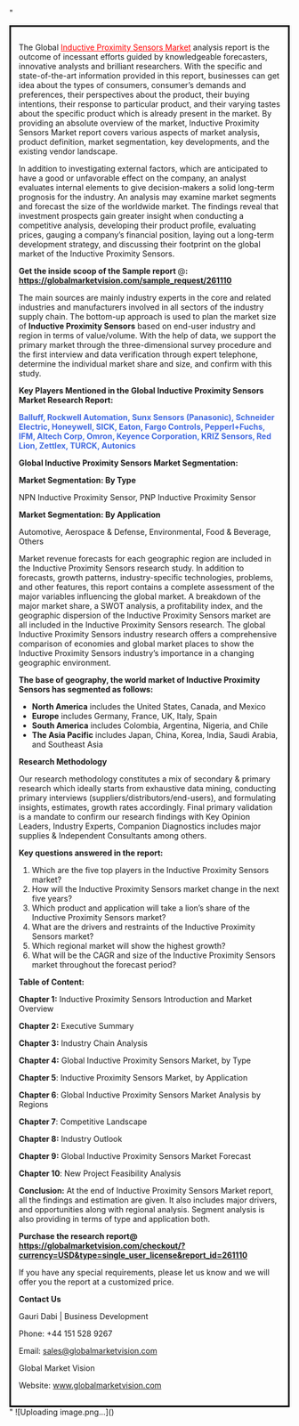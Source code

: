 "<div style='border: 3px solid black; padding: 1em;'>

The Global <a style='color: #ff0000;' href='https://globalmarketvision.com/reports/global-inductive-proximity-sensors-market/261110'>Inductive Proximity Sensors Market</a> analysis report is the outcome of incessant efforts guided by knowledgeable forecasters, innovative analysts and brilliant researchers. With the specific and state-of-the-art information provided in this report, businesses can get idea about the types of consumers, consumer’s demands and preferences, their perspectives about the product, their buying intentions, their response to particular product, and their varying tastes about the specific product which is already present in the market. By providing an absolute overview of the market, Inductive Proximity Sensors Market report covers various aspects of market analysis, product definition, market segmentation, key developments, and the existing vendor landscape.

In addition to investigating external factors, which are anticipated to have a good or unfavorable effect on the company, an analyst evaluates internal elements to give decision-makers a solid long-term prognosis for the industry. An analysis may examine market segments and forecast the size of the worldwide market. The findings reveal that investment prospects gain greater insight when conducting a competitive analysis, developing their product profile, evaluating prices, gauging a company’s financial position, laying out a long-term development strategy, and discussing their footprint on the global market of the Inductive Proximity Sensors.

<strong>Get the inside scoop of the Sample report </strong>@<strong>:</strong><strong> <a style='color: #ff0000;' href='https://globalmarketvision.com/sample_request/261110?utm_source=linkedinPulse&utm_medium=Dhiraj&utm_campaign=SN'>https://globalmarketvision.com/sample_request/261110</a></strong>

The main sources are mainly industry experts in the core and related industries and manufacturers involved in all sectors of the industry supply chain. The bottom-up approach is used to plan the market size of <strong>Inductive Proximity Sensors</strong> based on end-user industry and region in terms of value/volume. With the help of data, we support the primary market through the three-dimensional survey procedure and the first interview and data verification through expert telephone, determine the individual market share and size, and confirm with this study.

<strong>Key Players Mentioned in the Global Inductive Proximity Sensors Market Research Report:</strong>

<strong style='color: #4169e1;'>Balluff, Rockwell Automation, Sunx Sensors (Panasonic), Schneider Electric, Honeywell, SICK, Eaton, Fargo Controls, Pepperl+Fuchs, IFM, Altech Corp, Omron, Keyence Corporation, KRIZ Sensors, Red Lion, Zettlex, TURCK, Autonics</strong>

<strong>Global Inductive Proximity Sensors Market Segmentation:</strong>

<strong>Market Segmentation: By Type</strong>

NPN Inductive Proximity Sensor, PNP Inductive Proximity Sensor

<strong>Market Segmentation: By Application</strong>

Automotive, Aerospace & Defense, Environmental, Food & Beverage, Others

Market revenue forecasts for each geographic region are included in the Inductive Proximity Sensors research study. In addition to forecasts, growth patterns, industry-specific technologies, problems, and other features, this report contains a complete assessment of the major variables influencing the global market. A breakdown of the major market share, a SWOT analysis, a profitability index, and the geographic dispersion of the Inductive Proximity Sensors market are all included in the Inductive Proximity Sensors research. The global Inductive Proximity Sensors industry research offers a comprehensive comparison of economies and global market places to show the Inductive Proximity Sensors industry’s importance in a changing geographic environment.

<strong>The base of geography, the world market of Inductive Proximity Sensors has segmented as follows:</strong>
<ul>
  <li><strong>North America</strong> includes the United States, Canada, and Mexico</li>
  <li><strong>Europe</strong> includes Germany, France, UK, Italy, Spain</li>
  <li><strong>South America</strong> includes Colombia, Argentina, Nigeria, and Chile</li>
  <li><strong>The Asia Pacific</strong> includes Japan, China, Korea, India, Saudi Arabia, and Southeast Asia</li>
</ul>
<strong>Research Methodology</strong>

Our research methodology constitutes a mix of secondary &amp; primary research which ideally starts from exhaustive data mining, conducting primary interviews (suppliers/distributors/end-users), and formulating insights, estimates, growth rates accordingly. Final primary validation is a mandate to confirm our research findings with Key Opinion Leaders, Industry Experts, Companion Diagnostics includes major supplies &amp; Independent Consultants among others.

<strong>Key questions answered in the report: </strong>
<ol>
  <li>Which are the five top players in the Inductive Proximity Sensors market?</li>
  <li>How will the Inductive Proximity Sensors market change in the next five years?</li>
  <li>Which product and application will take a lion’s share of the Inductive Proximity Sensors market?</li>
  <li>What are the drivers and restraints of the Inductive Proximity Sensors market?</li>
  <li>Which regional market will show the highest growth?</li>
  <li>What will be the CAGR and size of the Inductive Proximity Sensors market throughout the forecast period?</li>
</ol>
<strong>Table of Content:</strong>

<strong>Chapter 1:</strong> Inductive Proximity Sensors Introduction and Market Overview

<strong>Chapter 2:</strong> Executive Summary

<strong>Chapter 3:</strong> Industry Chain Analysis

<strong>Chapter 4:</strong> Global Inductive Proximity Sensors Market, by Type

<strong>Chapter 5</strong>: Inductive Proximity Sensors Market, by Application

<strong>Chapter 6</strong>: Global Inductive Proximity Sensors Market Analysis by Regions

<strong>Chapter 7</strong>: Competitive Landscape

<strong>Chapter 8:</strong> Industry Outlook

<strong>Chapter 9:</strong> Global Inductive Proximity Sensors Market Forecast

<strong>Chapter 10</strong>: New Project Feasibility Analysis

<strong>Conclusion:</strong> At the end of Inductive Proximity Sensors Market report, all the findings and estimation are given. It also includes major drivers, and opportunities along with regional analysis. Segment analysis is also providing in terms of type and application both.

<strong>Purchase the research report@</strong><strong> <strong><a style='color: #ff0000;' href='https://globalmarketvision.com/checkout/?currency=USD&type=single_user_license&report_id=261110?utm_source=linkedinPulse&utm_medium=Dhiraj&utm_campaign=SN'>https://globalmarketvision.com/checkout/?currency=USD&type=single_user_license&report_id=261110</a></strong>
</strong>

If you have any special requirements, please let us know and we will offer you the report at a customized price.

<strong>Contact Us</strong>

Gauri Dabi | Business Development

Phone: +44 151 528 9267

Email: <a href='mailto:sales@globalmarketvision.com'>sales@globalmarketvision.com</a>

Global Market Vision

Website: <a href='http://www.globalmarketvision.com/'>www.globalmarketvision.com</a>

</div>"
![Uploading image.png…]()
